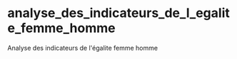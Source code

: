 # analyse_des_indicateurs_de_l_egalite_femme_homme
Analyse des indicateurs de l'égalite femme homme
